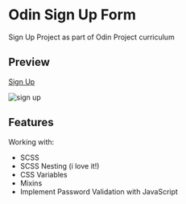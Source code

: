 # Odin Sign Up Form

Sign Up Project as part of Odin Project curriculum

## Preview

[Sign Up](https://ena0berzerk.github.io/personal-blog)

![sign up](https://github.com/ena0berzerk/odin-sign-up-form/assets/110235307/02198e75-0006-47c7-a333-68539b93b38b)

## Features

Working with:
- SCSS
- SCSS Nesting (i love it!)
- CSS Variables
- Mixins
- Implement Password Validation with JavaScript
